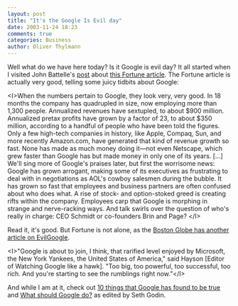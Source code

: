 ```yaml
---
layout: post
title: "It's the Google Is Evil day"
date: 2003-11-24 18:23
comments: true
categories: Business
author: Oliver Thylmann
---
```



Well what do we have here today? Is it Google is evil day? It all started when I visited John Battelle's [post](http://battellemedia.com/archives/000092.php) about [this Fortune article](http://www.fortune.com/fortune/print/0,15935,548765,00.html). The Fortune article is actually very good, telling some juicy tidbits about Google:

&lt;I&gt;When the numbers pertain to Google, they look very, very good. In 18 months the company has quadrupled in size, now employing more than 1,300 people. Annualized revenues have sextupled, to about $900 million. Annualized pretax profits have grown by a factor of 23, to about $350 million, according to a handful of people who have been told the figures. Only a few high-tech companies in history, like Apple, Compaq, Sun, and more recently Amazon.com, have generated that kind of revenue growth so fast. None has made as much money doing it—not even Netscape, which grew faster than Google has but made money in only one of its years. 
[...]
 We'll sing more of Google's praises later, but first the worrisome news: Google has grown arrogant, making some of its executives as frustrating to deal with in negotiations as AOL's cowboy salesmen during the bubble. It has grown so fast that employees and business partners are often confused about who does what. A rise of stock- and option-stoked greed is creating rifts within the company. Employees carp that Google is morphing in strange and nerve-racking ways. And talk swirls over the question of who's really in charge: CEO Schmidt or co-founders Brin and Page? &lt;/I&gt;

Read it, it's good. But Fortune is not alone, as the [Boston Globe has another article on EvilGoogle](http://www.boston.com/business/globe/articles/2003/11/24/as_google_grows_critics_emerge/). 

&lt;I&gt;&quot;Google is about to join, I think, that rarified level enjoyed by Microsoft, the New York Yankees, the United States of America,&quot; said Hayson [Editor of Watching Google like a hawk]. &quot;Too big, too powerful, too successful, too rich. And you're starting to see the rumblings right now.&quot;&lt;/I&gt;

And while I am at it, check out [10 things that Google has found to be true](http://www.google.com/corporate/today.html) and [What should Google do?](http://images.fastcompany.com/blog/googledo.pdf) as edited by Seth Godin.


